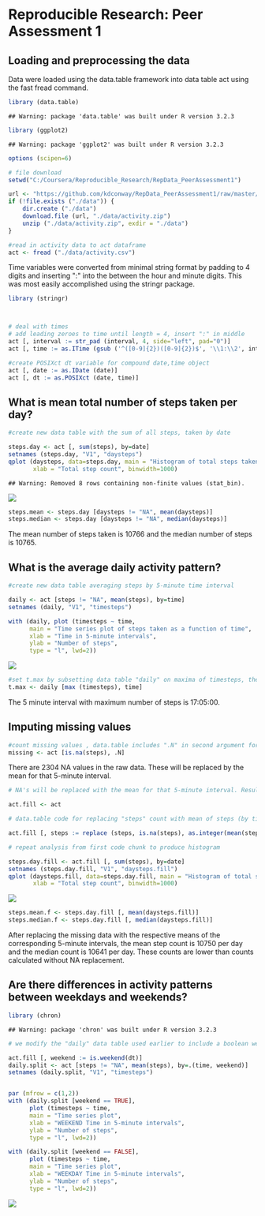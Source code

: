 # Reproducible Research: Peer Assessment 1


## Loading and preprocessing the data

Data were loaded using the data.table framework into data table act using the fast fread command.

```r
library (data.table)
```

```
## Warning: package 'data.table' was built under R version 3.2.3
```

```r
library (ggplot2)
```

```
## Warning: package 'ggplot2' was built under R version 3.2.3
```

```r
options (scipen=6)

# file download
setwd("C:/Coursera/Reproducible_Research/RepData_PeerAssessment1")

url <- "https://github.com/kdconway/RepData_PeerAssessment1/raw/master/activity.zip"
if (!file.exists ("./data")) {
    dir.create ("./data")
    download.file (url, "./data/activity.zip")
    unzip ("./data/activity.zip", exdir = "./data")
}     

#read in activity data to act dataframe
act <- fread ("./data/activity.csv")
```

Time variables were converted from minimal string format by padding to 4 digits and inserting ":" into the between the hour and minute digits.
This was most easily accomplished using the stringr package.


```r
library (stringr)



# deal with times
# add leading zeroes to time until length = 4, insert ":" in middle
act [, interval := str_pad (interval, 4, side="left", pad="0")]
act [, time := as.ITime (gsub ('^([0-9]{2})([0-9]{2})$', '\\1:\\2', interval))]

#create POSIXct dt variable for compound date,time object
act [, date := as.IDate (date)]
act [, dt := as.POSIXct (date, time)]
```

## What is mean total number of steps taken per day?


```r
#create new data table with the sum of all steps, taken by date

steps.day <- act [, sum(steps), by=date]
setnames (steps.day, "V1", "daysteps")
qplot (daysteps, data=steps.day, main = "Histogram of total steps taken per day", 
       xlab = "Total step count", binwidth=1000)
```

```
## Warning: Removed 8 rows containing non-finite values (stat_bin).
```

![](PA1_template_files/figure-html/total_byday-1.png)

```r
steps.mean <- steps.day [daysteps != "NA", mean(daysteps)]
steps.median <- steps.day [daysteps != "NA", median(daysteps)]
```
The mean number of steps taken is 10766 and the median number of steps is 10765. 


## What is the average daily activity pattern?


```r
#create new data table averaging steps by 5-minute time interval

daily <- act [steps != "NA", mean(steps), by=time]
setnames (daily, "V1", "timesteps")

with (daily, plot (timesteps ~ time, 
      main = "Time series plot of steps taken as a function of time",
      xlab = "Time in 5-minute intervals",
      ylab = "Number of steps",
      type = "l", lwd=2))
```

![](PA1_template_files/figure-html/unnamed-chunk-3-1.png)

```r
#set t.max by subsetting data table "daily" on maxima of timesteps, then return the time interval
t.max <- daily [max (timesteps), time]
```
The 5 minute interval with maximum number of steps is 17:05:00.

## Imputing missing values


```r
#count missing values , data.table includes ".N" in second argument for counting rows
missing <- act [is.na(steps), .N]
```
There are 2304 NA values in the raw data. These will be replaced by the mean for that 5-minute interval.


```r
# NA's will be replaced with the mean for that 5-minute interval. Results will be placed in a new data table act.fill

act.fill <- act

# data.table code for replacing "steps" count with mean of steps (by time).

act.fill [, steps := replace (steps, is.na(steps), as.integer(mean(steps, na.rm=TRUE))), by=time]

# repeat analysis from first code chunk to produce histogram

steps.day.fill <- act.fill [, sum(steps), by=date]
setnames (steps.day.fill, "V1", "daysteps.fill")
qplot (daysteps.fill, data=steps.day.fill, main = "Histogram of total steps taken per day, NA's imputed", 
       xlab = "Total step count", binwidth=1000)
```

![](PA1_template_files/figure-html/unnamed-chunk-5-1.png)

```r
steps.mean.f <- steps.day.fill [, mean(daysteps.fill)]
steps.median.f <- steps.day.fill [, median(daysteps.fill)]
```
After replacing the missing data with the respective means of the corresponding 5-minute intervals, the mean step count is 10750 per day and the median count is 10641 per day. These counts are lower than counts calculated without NA replacement.



## Are there differences in activity patterns between weekdays and weekends?


```r
library (chron)
```

```
## Warning: package 'chron' was built under R version 3.2.3
```

```r
# we modify the "daily" data table used earlier to include a boolean weekend variable : true if weekend, false if weekday.

act.fill [, weekend := is.weekend(dt)]
daily.split <- act [steps != "NA", mean(steps), by=.(time, weekend)]
setnames (daily.split, "V1", "timesteps")


par (mfrow = c(1,2))
with (daily.split [weekend == TRUE], 
      plot (timesteps ~ time, 
      main = "Time series plot",
      xlab = "WEEKEND Time in 5-minute intervals",
      ylab = "Number of steps",
      type = "l", lwd=2))

with (daily.split [weekend == FALSE], 
      plot (timesteps ~ time, 
      main = "Time series plot",
      xlab = "WEEKDAY Time in 5-minute intervals",
      ylab = "Number of steps",
      type = "l", lwd=2))
```

![](PA1_template_files/figure-html/unnamed-chunk-6-1.png)

